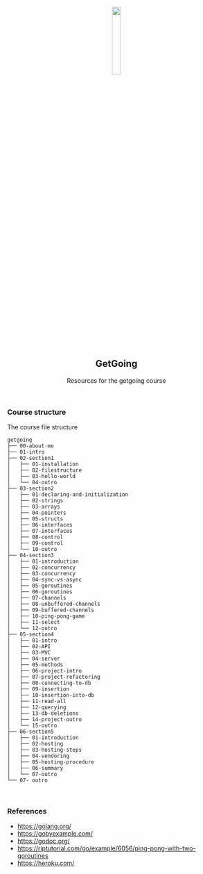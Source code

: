  <p align="center">
  
 <img src="https://user-images.githubusercontent.com/30529572/62086164-27cd5380-b27b-11e9-8a3d-53a41e1aca84.png" width=20% />
 
 </p>
 
 <h2 align="center"> GetGoing </h2>

<p align="center"> Resources for the getgoing course </p>


<br>

### Course structure

The course file structure

```
getgoing
├── 00-about-me
├── 01-intro
├── 02-section1
│   ├── 01-installation
│   ├── 02-filestructure
│   ├── 03-hello-world
│   └── 04-outro
├── 03-section2
│   ├── 01-declaring-and-initialization
│   ├── 02-strings
│   ├── 03-arrays
│   ├── 04-pointers
│   ├── 05-structs
│   ├── 06-interfaces
│   ├── 07-interfaces
│   ├── 08-control
│   ├── 09-control
│   └── 10-outro
├── 04-section3
│   ├── 01-introduction
│   ├── 02-concurrency
│   ├── 03-concurrency
│   ├── 04-sync-vs-async
│   ├── 05-goroutines
│   ├── 06-goroutines
│   ├── 07-channels
│   ├── 08-unbuffered-channels
│   ├── 09-buffered-channels
│   ├── 10-ping-pong-game
│   ├── 11-select
│   └── 12-outro
├── 05-section4
│   ├── 01-intro
│   ├── 02-API
│   ├── 03-MVC
│   ├── 04-server
│   ├── 05-methods
│   ├── 06-project-intro
│   ├── 07-project-refactoring
│   ├── 08-connecting-to-db
│   ├── 09-insertion
│   ├── 10-insertion-into-db
│   ├── 11-read-all
│   ├── 12-querying
│   ├── 13-db-deletions
│   ├── 14-project-outro
│   └── 15-outro
├── 06-section5
│   ├── 01-introduction
│   ├── 02-hosting
│   ├── 03-hosting-steps
│   ├── 04-vendoring
│   ├── 05-hosting-procedure
│   ├── 06-summary
│   └── 07-outro
└── 07- outro
```

<br>

### References

- https://golang.org/
- https://gobyexample.com/
- https://godoc.org/
- https://riptutorial.com/go/example/6056/ping-pong-with-two-goroutines
- https://heroku.com/
